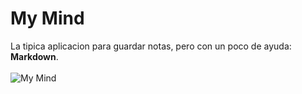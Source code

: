 # My Mind
La tipica aplicacion para guardar notas, pero con un poco de ayuda: **Markdown**.<br />
<br />
![My Mind](https://i.imgur.com/z3wHjOw.png)
